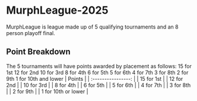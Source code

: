 # MurphLeague-2025

MurphLeague is league made up of 5 qualifying tournaments and an 8 person playoff final.

## Point Breakdown
The 5 tournaments will have points awarded by placement as follows: 15 for 1st 12 for 2nd 10 for 3rd  8 for 4th 6 for 5th 5 for 6th 4 for 7th 3 for 8th 2 for 9th 1 for 10th and lower
|       Points       |
| :----------------: |
| 15 for 1st         |
| 12 for 2nd         |
| 10 for 3rd         |
| 8 for 4th          |
| 6 for 5th          |
| 5 for 6th          |
| 4 for 7th          |
| 3 for 8th          |
| 2 for 9th          |
| 1 for 10th or lower |
